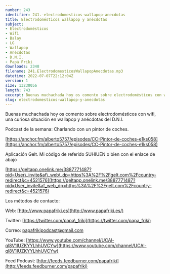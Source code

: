 ```yaml
---
number: 243
identifier: 241.-electrodomesticos-wallapop-anecdotas
title: Electrodomésticos wallapop y anécdotas
subject:
- Electrodomésticos
- Wifi
- Balay
- LG
- Wallapop
- Anécdotas
- D.N.I.
- Papá Friki
downloads: 2348
filename: 241.ElectrodomesticosWallapopAnecdotas.mp3
datetime: 2022-07-07T22:12:04Z
version: 1
size: 13230056
length: 743
excerpt: Buenas muchachada hoy os comento sobre electrodomésticos con wifi, una curiosa situación en wallapop y anécdotas del D.N.I.
slug: electrodomesticos-wallapop-y-anecdotas
---
```

Buenas muchachada hoy os comento sobre electrodomésticos con wifi, una curiosa situación en wallapop y anécdotas del D.N.I.

Podcast de la semana: Charlando con un pintor de coches.

[https://anchor.fm/alberto5757/episodes/CC-Pintor-de-coches-e1ks058](https://anchor.fm/alberto5757/episodes/CC-Pintor-de-coches-e1ks058)

Aplicación Gelt. Mi código de referido SUHIUEN o bien con el enlace de abajo

[
](https://geltapp.onelink.me/3887771487?pid=User_invite&af_web_dp=https%3A%2F%2Fgelt.com%2Fcountry-redirect&c=4521576)

[https://geltapp.onelink.me/3887771487?pid=User\_invite&af\_web\_dp=https%3A%2F%2Fgelt.com%2Fcountry-redirect&c=4521576](https://geltapp.onelink.me/3887771487?pid=User_invite&af_web_dp=https%3A%2F%2Fgelt.com%2Fcountry-redirect&c=4521576)

Los métodos de contacto:

Web: [http://www.papafriki.es](http://www.papafriki.es/)

Twitter: [https://twitter.com/papa\_friki](https://twitter.com/papa_friki)

Correo: [papafrikipodcast@gmail.com](https://archive.org/details/papafrikipodast@gmail.com)

YouTube: [https://www.youtube.com/channel/UCAl-ql8V1IUZKYYLhhUVCYw](https://www.youtube.com/channel/UCAl-ql8V1IUZKYYLhhUVCYw)

Feed Podcast: [http://feeds.feedburner.com/papafriki](http://feeds.feedburner.com/papafriki)
